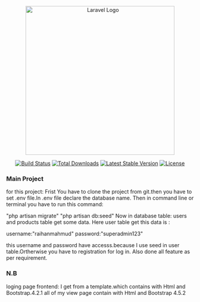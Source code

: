 <p align="center"><a href="https://laravel.com" target="_blank"><img src="https://raw.githubusercontent.com/laravel/art/master/logo-lockup/5%20SVG/2%20CMYK/1%20Full%20Color/laravel-logolockup-cmyk-red.svg" width="400" alt="Laravel Logo"></a></p>

<p align="center">
<a href="https://github.com/laravel/framework/actions"><img src="https://github.com/laravel/framework/workflows/tests/badge.svg" alt="Build Status"></a>
<a href="https://packagist.org/packages/laravel/framework"><img src="https://img.shields.io/packagist/dt/laravel/framework" alt="Total Downloads"></a>
<a href="https://packagist.org/packages/laravel/framework"><img src="https://img.shields.io/packagist/v/laravel/framework" alt="Latest Stable Version"></a>
<a href="https://packagist.org/packages/laravel/framework"><img src="https://img.shields.io/packagist/l/laravel/framework" alt="License"></a>
</p>

### Main Project

for this project: Frist You have to clone the project from git.then you have to set .env file.In .env file declare the database name.
 Then in command line or terminal you have to run this command: 
 
 "php artisan migrate"
 "php artisan db:seed"
Now in database table: users and products table get some data.
Here user table get this data is :

 username:"raihanmahmud"
 password:"superadmin123"
 
 this username and password have accesss.because I use seed in user table.Ortherwise you have to registration for log in.
 Also done all feature as per requirement.
 ### N.B 
 loging page frontend: I get from a template.which contains with Html and Bootstrap.4.2.1
 all of my view page contain with Html and Bootstrap 4.5.2



